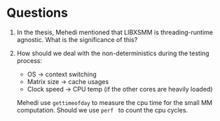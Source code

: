 # Questions
1. In the thesis, Mehedi mentioned that LIBXSMM is threading-runtime agnostic. What is the significance of this?
2. How should we deal with the non-deterministics during the testing process:
    - OS -> context switching
    - Matrix size -> cache usages
    - Clock speed -> CPU temp (if the other cores are heavily loaded)

    Mehedi use `gettimeofday` to measure the cpu time for the small MM computation. Should we use `perf ` to count the cpu cycles.
